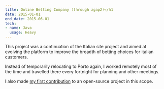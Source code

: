 ```yaml
---
title: Online Betting Company (through agap2)</h1
date: 2015-01-01
end_date: 2015-06-01
tech:
- name: Java
  usage: Heavy
---
```

This project was a continuation of the Italian site project and aimed at evolving the platform to improve the breadth of betting choices for italian customers.

Instead of temporarily relocating to Porto again, I worked remotely most of the time and travelled there every fortnight for planning and other meetings.

I also made [my first contribution](https://github.com/ratpack/ratpack/pull/651) to an open-source project in this scope.

